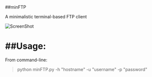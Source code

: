##minFTP

A minimalistic terminal-based FTP client

![ScreenShot](screenshot.jpg)

##Usage:
======

From command-line:

> python minFTP.py -h "hostname" -u "username" -p "password"


